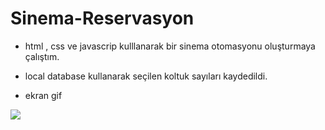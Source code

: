 # Sinema-Reservasyon

- html , css ve javascrip kulllanarak bir sinema otomasyonu oluşturmaya çalıştım. 

- local database kullanarak seçilen koltuk sayıları kaydedildi.

- ekran gif

![](ekran.gif)